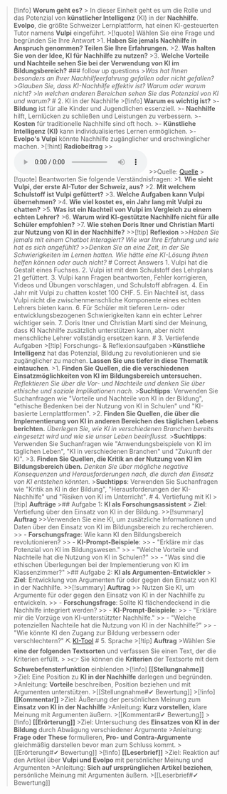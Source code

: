 >[!info] **Worum geht es?** > In dieser Einheit geht es um die Rolle und das Potenzial von **künstlicher Intelligenz** (KI) in der **Nachhilfe**. **Evolpo**, die größte Schweizer Lernplattform, hat einen KI-gesteuerten Tutor namens **Vulpi** eingeführt. >[!quote] Wählen Sie eine Frage und begründen Sie Ihre Antwort >1. **Haben Sie jemals Nachhilfe in Anspruch genommen? Teilen Sie Ihre Erfahrungen.** >2. **Was halten Sie von der Idee, KI für Nachhilfe zu nutzen?** >3. **Welche Vorteile und Nachteile sehen Sie bei der Verwendung von KI im Bildungsbereich?** ### follow up questions >*Was hat Ihnen besonders an Ihrer Nachhilfeerfahrung gefallen oder nicht gefallen?* >*Glauben Sie, dass KI-Nachhilfe effektiv ist? Warum oder warum nicht?* >*In welchen anderen Bereichen sehen Sie das Potenzial von KI und warum?* # 2. KI in der Nachhilfe >[!info] **Warum es wichtig ist?** >- **Bildung** ist für alle Kinder und Jugendlichen essenziell. >- **Nachhilfe** hilft, Lernlücken zu schließen und Leistungen zu verbessern. >- **Kosten** für traditionelle Nachhilfe sind oft hoch. >- **Künstliche Intelligenz (KI)** kann individualisiertes Lernen ermöglichen. >- **Evolpo's Vulpi** könnte Nachhilfe zugänglicher und erschwinglicher machen. >[!hint] **Radiobeitrag** >><audio controls><source src="audiolink"></audio> >>Quelle: [Quelle](url) >[!quote] Beantworten Sie folgende Verständnisfragen: >1. **Wie sieht Vulpi, der erste AI-Tutor der Schweiz, aus?** >2. **Mit welchem Schulstoff ist Vulpi gefüttert?** >3. **Welche Aufgaben kann Vulpi übernehmen?** >4. **Wie viel kostet es, ein Jahr lang mit Vulpi zu chatten?** >5. **Was ist ein Nachteil von Vulpi im Vergleich zu einem echten Lehrer?** >6. **Warum wird KI-gestützte Nachhilfe nicht für alle Schüler empfohlen?** >7. **Wie stehen Doris Itner und Christian Marti zur Nutzung von KI in der Nachhilfe?** >>[!tip] **Reflexion** >>*Haben Sie jemals mit einem Chatbot interagiert? Wie war Ihre Erfahrung und wie hat es sich angefühlt?* >>*Denken Sie an eine Zeit, in der Sie Schwierigkeiten im Lernen hatten. Wie hätte eine KI-Lösung Ihnen helfen können oder auch nicht?* # Correct Answers 1. Vulpi hat die Gestalt eines Fuchses. 2. Vulpi ist mit dem Schulstoff des Lehrplans 21 gefüttert. 3. Vulpi kann Fragen beantworten, Fehler korrigieren, Videos und Übungen vorschlagen, und Schulstoff abfragen. 4. Ein Jahr mit Vulpi zu chatten kostet 100 CHF. 5. Ein Nachteil ist, dass Vulpi nicht die zwischenmenschliche Komponente eines echten Lehrers bieten kann. 6. Für Schüler mit tieferen Lern- oder entwicklungsbezogenen Schwierigkeiten kann ein echter Lehrer wichtiger sein. 7. Doris Itner und Christian Marti sind der Meinung, dass KI Nachhilfe zusätzlich unterstützen kann, aber nicht menschliche Lehrer vollständig ersetzen kann. # 3. Vertiefende Aufgaben >[!tip] Forschungs- & Reflexionsaufgaben >**Künstliche Intelligenz** hat das Potenzial, Bildung zu revolutionieren und sie zugänglicher zu machen. **Lassen Sie uns tiefer in diese Thematik eintauchen**. >1. **Finden Sie Quellen, die die verschiedenen Einsatzmöglichkeiten von KI im Bildungsbereich untersuchen.** *Reflektieren Sie über die Vor- und Nachteile und denken Sie über ethische und soziale Implikationen nach.* >**Suchtipps**: Verwenden Sie Suchanfragen wie "Vorteile und Nachteile von KI in der Bildung", "ethische Bedenken bei der Nutzung von KI in Schulen" und "KI-basierte Lernplattformen". >2. **Finden Sie Quellen, die über die Implementierung von KI in anderen Bereichen des täglichen Lebens berichten.** *Überlegen Sie, wie KI in verschiedenen Branchen bereits eingesetzt wird und wie sie unser Leben beeinflusst.* >**Suchtipps**: Verwenden Sie Suchanfragen wie "Anwendungsbeispiele von KI im täglichen Leben", "KI in verschiedenen Branchen" und "Zukunft der KI". >3. **Finden Sie Quellen, die Kritik an der Nutzung von KI im Bildungsbereich üben.** *Denken Sie über mögliche negative Konsequenzen und Herausforderungen nach, die durch den Einsatz von KI entstehen könnten.* >**Suchtipps**: Verwenden Sie Suchanfragen wie "Kritik an KI in der Bildung", "Herausforderungen der KI-Nachhilfe" und "Risiken von KI im Unterricht". # 4. Vertiefung mit KI >[!tip] **Aufträge** >## Aufgabe 1: **KI als Forschungsassistent** > **Ziel**: Vertiefung über den Einsatz von KI in der Bildung. >>[!summary] **Auftrag** >>Verwenden Sie eine KI, um zusätzliche Informationen und Daten über den Einsatz von KI im Bildungsbereich zu recherchieren. >> - **Forschungsfrage**: Wie kann KI den Bildungsbereich revolutionieren? >> - **KI-Prompt-Beispiele**: >> - "Erkläre mir das Potenzial von KI im Bildungswesen." >> - "Welche Vorteile und Nachteile hat die Nutzung von KI in Schulen?" >> - "Was sind die ethischen Überlegungen bei der Implementierung von KI im Klassenzimmer?" >## Aufgabe 2: **KI als Argumenten-Entwickler** > **Ziel**: Entwicklung von Argumenten für oder gegen den Einsatz von KI in der Nachhilfe. >>[!summary] **Auftrag** >> Nutzen Sie KI, um Argumente für oder gegen den Einsatz von KI in der Nachhilfe zu entwickeln. >> - **Forschungsfrage**: Sollte KI flächendeckend in die Nachhilfe integriert werden? >> - **KI-Prompt-Beispiele**: >> - "Erkläre mir die Vorzüge von KI-unterstützter Nachhilfe." >> - "Welche potenziellen Nachteile hat die Nutzung von KI in der Nachhilfe?" >> - "Wie könnte KI den Zugang zur Bildung verbessern oder verschlechtern?" ⛏ [KI-Tool](https://tools.fobizz.com/go) # 5. Sprache >[!tip] **Auftrag** >Wählen Sie **eine der folgenden Textsorten** und verfassen Sie einen Text, der die Kriterien erfüllt. > >👉 Sie können die **Kriterien** der Textsorte mit dem **Schwebefensterfunktion** einblenden >[!info] **[[Stellungnahme]]** >Ziel: Eine Position zu **KI in der Nachhilfe** darlegen und begründen. >Anleitung: **Vorteile** beschreiben, Position beziehen und mit Argumenten unterstützen. >[[Stellungnahme#✔ Bewertung]] >[!info] **[[Kommentar]]** >Ziel: Äußerung der persönlichen Meinung zum **Einsatz von KI in der Nachhilfe** >Anleitung: **Kurz vorstellen**, klare Meinung mit Argumenten äußern. >[[Kommentar#✔ Bewertung]] >[!info] **[[Erörterung]]** >Ziel: Untersuchung des **Einsatzes von KI in der Bildung** durch Abwägung verschiedener Argumente >Anleitung: **Frage oder These** formulieren, **Pro- und Contra-Argumente** gleichmäßig darstellen bevor man zum Schluss kommt. >[[Erörterung#✔ Bewertung]] >[!info] **[[Leserbrief]]** >Ziel: Reaktion auf den Artikel über **Vulpi und Evolpo** mit persönlicher Meinung und Argumenten >Anleitung: **Sich auf ursprünglichen Artikel beziehen**, persönliche Meinung mit Argumenten äußern. >[[Leserbrief#✔ Bewertung]]